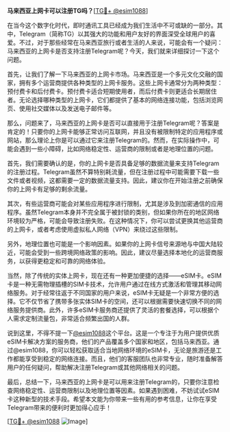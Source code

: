 **马来西亚上网卡可以注册TG吗？**[[TG💪+ @esim1088](https://t.me/s/esim1088)]

在当今这个数字化时代，即时通讯工具已经成为我们生活中不可或缺的一部分。其中，Telegram（简称TG）以其强大的功能和用户友好的界面深受全球用户的喜爱。不过，对于那些经常在马来西亚旅行或者生活的人来说，可能会有一个疑问：马来西亚的上网卡是否支持注册Telegram呢？今天，我们就来详细探讨一下这个问题。

首先，让我们了解一下马来西亚的上网卡市场。马来西亚是一个多元文化交融的国家，拥有多个运营商提供各种类型的上网卡服务。这些上网卡通常分为两种类型：预付费卡和后付费卡。预付费卡适合短期使用者，而后付费卡则更适合长期居住者。无论选择哪种类型的上网卡，它们都提供了基本的网络连接功能，包括浏览网页、使用社交媒体以及发送电子邮件等。

那么，问题来了，马来西亚的上网卡是否可以直接用于注册Telegram呢？答案是肯定的！只要你的上网卡能够正常访问互联网，并且没有被限制特定的应用程序或网站，那么理论上你是可以通过它来注册Telegram的。然而，在实际操作中，可能会遇到一些小障碍，比如网络稳定性、运营商的限制或者是地理位置的问题。

首先，我们需要确认的是，你的上网卡是否具备足够的数据流量来支持Telegram的注册过程。Telegram虽然不算特别耗流量，但在注册过程中可能需要下载一些文件或者视频，这都需要一定的数据流量支持。因此，建议你在开始注册之前确保你的上网卡有足够的剩余流量。

其次，有些运营商可能会对某些应用程序进行限制，尤其是涉及到加密通信的应用程序。虽然Telegram本身并不完全属于被封锁的类别，但如果你所在的地区网络环境较为严格，可能会导致注册失败。在这种情况下，你可以尝试更换其他运营商的上网卡，或者考虑使用虚拟私人网络（VPN）来绕过这些限制。

另外，地理位置也可能是一个影响因素。如果你的上网卡信号来源地与中国大陆较近，可能会受到一些跨境网络政策的影响。因此，建议尽量选择本地化的运营商服务，以获得更稳定和可靠的网络体验。

当然，除了传统的实体上网卡，现在还有一种更加便捷的选择——eSIM卡。eSIM卡是一种无需物理插槽的SIM卡技术，允许用户通过在线方式激活和管理其移动网络服务。对于经常往返于不同国家的用户来说，eSIM卡无疑是一个非常方便的选择。它不仅节省了携带多张实体SIM卡的空间，还可以根据需要快速切换不同的网络服务提供商。此外，许多eSIM卡服务商还提供了灵活的套餐选择，可以根据个人需求定制流量包，非常适合频繁出国的人群。

说到这里，不得不提一下[@esim1088](https://t.me/s/esim1088)这个平台。这是一个专注于为用户提供优质eSIM卡解决方案的服务商，他们的产品覆盖多个国家和地区，包括马来西亚。通过@esim1088，你可以轻松获取适合当地网络环境的eSIM卡，无论是旅游还是工作都能享受到稳定的网络连接。而且，他们的客服团队也非常专业，随时准备解答用户的任何疑问，帮助解决注册Telegram或其他网络相关的问题。

最后，总结一下，马来西亚的上网卡是可以用来注册Telegram的，只要你注意检查网络稳定性、运营商限制以及地理位置等因素。如果遇到困难，不妨试试eSIM卡这种新型的技术手段。希望本文能为你带来一些有用的参考信息，让你在享受Telegram带来的便利时更加得心应手！

[[TG💪+ @esim1088](https://t.me/s/esim1088) ![Image](https://i.postimg.cc/4NQfJmqS/Snipaste-2025-05-13-00-14-12.png)]